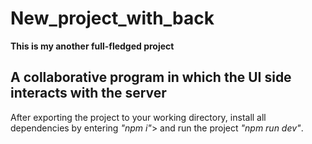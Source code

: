 # New_project_with_back

<b>This is my another full-fledged project</b>

## A collaborative program in which the UI side interacts with the server

After exporting the project to your working directory, install all dependencies by entering <i>"npm i"</i>> and run the project <i>"npm run dev"</i>.
